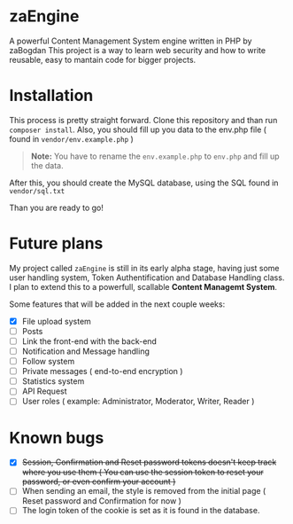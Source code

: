 # zaEngine
A powerful Content Management System engine written in PHP by zaBogdan
This project is a way to learn web security and how to write reusable, easy to mantain code for bigger projects. 

# Installation
This process is pretty straight forward. Clone this repository and than run `composer install`. Also, you should fill up you data to the env.php file ( found in `vendor/env.example.php` ) 

> **Note:** You have to rename the `env.example.php` to `env.php` and fill up the data.

After this, you should create the MySQL database, using the SQL found in `vendor/sql.txt` 

Than you are ready to go!

# Future plans

My project called `zaEngine` is still in its early alpha stage, having just some user handling system, Token Authentification and Database Handling class. I plan to extend this to a powerfull, scallable **Content Managemt System**.

Some features that will be added in the next couple weeks:
- [x] File upload system
- [ ] Posts
- [ ] Link the front-end with the back-end 
- [ ] Notification and Message handling
- [ ] Follow system
- [ ] Private messages ( end-to-end encryption )
- [ ] Statistics system 
- [ ] API Request
- [ ] User roles ( example: Administrator, Moderator, Writer, Reader )

# Known bugs
- [x] ~~Session, Confirmation and Reset password tokens doesn't keep track where you use them ( You can use the session token to reset your password, or even confirm your account )~~ 
- [ ] When sending an email, the style is removed from the initial page ( Reset password and Confirmation for now )
- [ ] The login token of the cookie is set as it is found in the database. 
